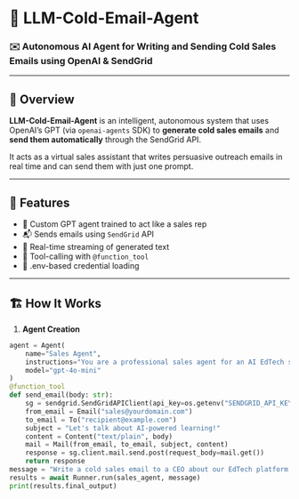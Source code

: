 # 🧠 LLM-Cold-Email-Agent

### ✉️ Autonomous AI Agent for Writing and Sending Cold Sales Emails using OpenAI & SendGrid

---

## 🔧 Overview

**LLM-Cold-Email-Agent** is an intelligent, autonomous system that uses OpenAI’s GPT (via `openai-agents` SDK) to **generate cold sales emails** and **send them automatically** through the SendGrid API.

It acts as a virtual sales assistant that writes persuasive outreach emails in real time and can send them with just one prompt.

---

## 🚀 Features

- 🧠 Custom GPT agent trained to act like a sales rep
- 📬 Sends emails using `SendGrid` API
- 💬 Real-time streaming of generated text
- 🔗 Tool-calling with `@function_tool`
- 🔐 .env-based credential loading

---

## 🏗️ How It Works

1. **Agent Creation**

```python
agent = Agent(
    name="Sales Agent",
    instructions="You are a professional sales agent for an AI EdTech startup. Generate cold emails to potential leads.",
    model="gpt-4o-mini"
)
@function_tool
def send_email(body: str):
    sg = sendgrid.SendGridAPIClient(api_key=os.getenv("SENDGRID_API_KEY"))
    from_email = Email("sales@yourdomain.com")
    to_email = To("recipient@example.com")
    subject = "Let's talk about AI-powered learning!"
    content = Content("text/plain", body)
    mail = Mail(from_email, to_email, subject, content)
    response = sg.client.mail.send.post(request_body=mail.get())
    return response
message = "Write a cold sales email to a CEO about our EdTech platform."
results = await Runner.run(sales_agent, message)
print(results.final_output)
